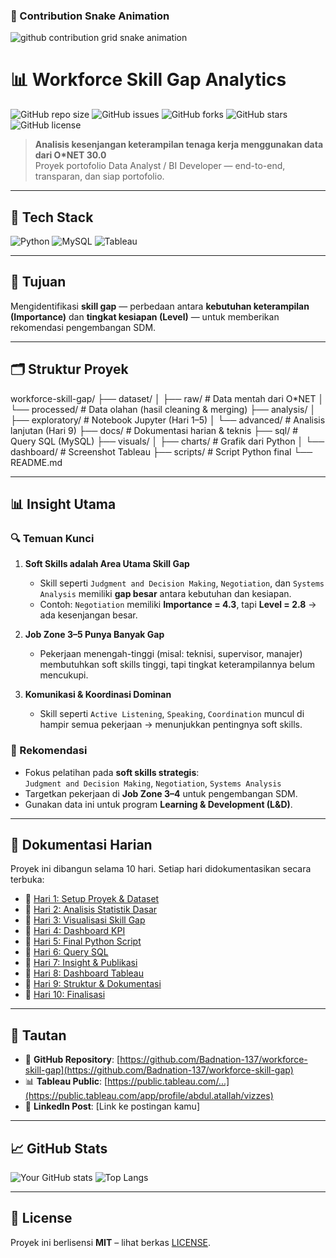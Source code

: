 ### 🐍 Contribution Snake Animation

<picture>
  <source media="(prefers-color-scheme: dark)" srcset="dist/standalone-snake-synthwave.svg" />
  <source media="(prefers-color-scheme: light)" srcset="dist/grid-snake-light.svg" />
  <img alt="github contribution grid snake animation" src="dist/snake-rainbow.svg" />
</picture>


# 📊 Workforce Skill Gap Analytics

![GitHub repo size](https://img.shields.io/github/repo-size/Badnation-137/workforce-skill-gap)
![GitHub issues](https://img.shields.io/github/issues/Badnation-137/workforce-skill-gap)
![GitHub forks](https://img.shields.io/github/forks/Badnation-137/workforce-skill-gap?style=social)
![GitHub stars](https://img.shields.io/github/stars/Badnation-137/workforce-skill-gap?style=social)
![GitHub license](https://img.shields.io/github/license/Badnation-137/workforce-skill-gap)


> **Analisis kesenjangan keterampilan tenaga kerja menggunakan data dari O*NET 30.0**  
> Proyek portofolio Data Analyst / BI Developer — end-to-end, transparan, dan siap portofolio.

---

## 🚀 Tech Stack
![Python](https://img.shields.io/badge/Python-3.12-blue?logo=python)
![MySQL](https://img.shields.io/badge/Database-MySQL-orange?logo=mysql)
![Tableau](https://img.shields.io/badge/Visualization-Tableau-yellow?logo=tableau)

---

## 📌 Tujuan

Mengidentifikasi **skill gap** — perbedaan antara **kebutuhan keterampilan (Importance)** dan **tingkat kesiapan (Level)** — untuk memberikan rekomendasi pengembangan SDM.

---

## 🗂️ Struktur Proyek
workforce-skill-gap/
├── dataset/
│ ├── raw/ # Data mentah dari O*NET
│ └── processed/ # Data olahan (hasil cleaning & merging)
├── analysis/
│ ├── exploratory/ # Notebook Jupyter (Hari 1–5)
│ └── advanced/ # Analisis lanjutan (Hari 9)
├── docs/ # Dokumentasi harian & teknis
├── sql/ # Query SQL (MySQL)
├── visuals/
│ ├── charts/ # Grafik dari Python
│ └── dashboard/ # Screenshot Tableau
├── scripts/ # Script Python final
└── README.md

---

## 📊 Insight Utama

### 🔍 Temuan Kunci
1. **Soft Skills adalah Area Utama Skill Gap**
   - Skill seperti `Judgment and Decision Making`, `Negotiation`, dan `Systems Analysis` memiliki **gap besar** antara kebutuhan dan kesiapan.
   - Contoh: `Negotiation` memiliki **Importance = 4.3**, tapi **Level = 2.8** → ada kesenjangan besar.

2. **Job Zone 3–5 Punya Banyak Gap**
   - Pekerjaan menengah-tinggi (misal: teknisi, supervisor, manajer) membutuhkan soft skills tinggi, tapi tingkat keterampilannya belum mencukupi.

3. **Komunikasi & Koordinasi Dominan**
   - Skill seperti `Active Listening`, `Speaking`, `Coordination` muncul di hampir semua pekerjaan → menunjukkan pentingnya soft skills.

### 🎯 Rekomendasi
- Fokus pelatihan pada **soft skills strategis**:  
  `Judgment and Decision Making`, `Negotiation`, `Systems Analysis`
- Targetkan pekerjaan di **Job Zone 3–4** untuk pengembangan SDM.
- Gunakan data ini untuk program **Learning & Development (L&D)**.

---

## 📂 Dokumentasi Harian

Proyek ini dibangun selama 10 hari. Setiap hari didokumentasikan secara terbuka:

- 📄 [Hari 1: Setup Proyek & Dataset](docs/hari_1_setup_dataset.md)
- 📄 [Hari 2: Analisis Statistik Dasar](docs/hari_2_analisis_statistik.md)
- 📄 [Hari 3: Visualisasi Skill Gap](docs/hari_3_visualisasi_gap.md)
- 📄 [Hari 4: Dashboard KPI](docs/hari_4_dashboard_kpi.md)
- 📄 [Hari 5: Final Python Script](docs/hari_5_final_script.md)
- 📄 [Hari 6: Query SQL](docs/hari_6_sql_analysis.md)
- 📄 [Hari 7: Insight & Publikasi](docs/hari_7_insight_publikasi.md)
- 📄 [Hari 8: Dashboard Tableau](docs/hari_8_tableau_dashboard.md)
- 📄 [Hari 9: Struktur & Dokumentasi](docs/hari_9_struktur_dokumentasi.md)
- 📄 [Hari 10: Finalisasi](docs/hari_10_finalisasi.md)

---

## 🔗 Tautan

- 📁 **GitHub Repository**: [https://github.com/Badnation-137/workforce-skill-gap](https://github.com/Badnation-137/workforce-skill-gap)
- 📊 **Tableau Public**: [https://public.tableau.com/...](https://public.tableau.com/app/profile/abdul.atallah/vizzes)
- 💼 **LinkedIn Post**: [Link ke postingan kamu]

---

## 📈 GitHub Stats
![Your GitHub stats](https://github-readme-stats.vercel.app/api?username=Badnation-137&show_icons=true&theme=radical)
![Top Langs](https://github-readme-stats.vercel.app/api/top-langs/?username=Badnation-137&layout=compact&theme=radical)

---

## 📝 License
Proyek ini berlisensi **MIT** – lihat berkas [LICENSE](LICENSE).